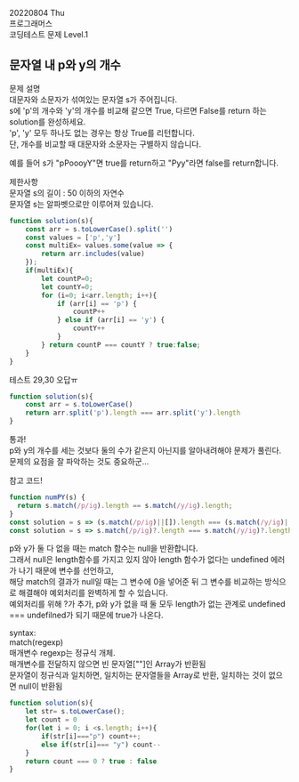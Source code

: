 20220804 Thu   
프로그래머스   
코딩테스트 문제 Level.1

문자열 내 p와 y의 개수
---
문제 설명   
대문자와 소문자가 섞여있는 문자열 s가 주어집니다.   
s에 'p'의 개수와 'y'의 개수를 비교해 같으면 True, 다르면 False를 return 하는 solution를 완성하세요.   
'p', 'y' 모두 하나도 없는 경우는 항상 True를 리턴합니다.    
단, 개수를 비교할 때 대문자와 소문자는 구별하지 않습니다.   
   
예를 들어 s가 "pPoooyY"면 true를 return하고 "Pyy"라면 false를 return합니다.   
   
제한사항   
문자열 s의 길이 : 50 이하의 자연수   
문자열 s는 알파벳으로만 이루어져 있습니다.   
   
```jsx
function solution(s){
    const arr = s.toLowerCase().split('')
    const values = ['p','y']
    const multiEx= values.some(value => {
        return arr.includes(value)
    });
    if(multiEx){
        let countP=0;
        let countY=0;
        for (i=0; i<arr.length; i++){
            if (arr[i] == 'p') {
                countP++
            } else if (arr[i] == 'y') {
                countY++
            }
        } return countP === countY ? true:false;
    }
}
```
테스트 29,30 오답ㅠ
```jsx
function solution(s){
    const arr = s.toLowerCase()
    return arr.split('p').length === arr.split('y').length
}
```
통과!   
p와 y의 개수를 세는 것보다 둘의 수가 같은지 아닌지를 알아내려해야 문제가 풀린다.   
문제의 요점을 잘 파악하는 것도 중요하군...   
   
참고 코드!   
```jsx
function numPY(s) {
  return s.match(/p/ig).length == s.match(/y/ig).length;
}
const solution = s => (s.match(/p/ig)||[]).length === (s.match(/y/ig)||[]).length;
const solution = s => s.match(/p/ig)?.length === s.match(/y/ig)?.length;
```
p와 y가 둘 다 없을 때는 match 함수는 null을 반환합니다.    
그래서 null은 length함수를 가지고 있지 않아 length 함수가 없다는 undefined 에러가 나기 때문에 변수를 선언하고,   
해당 match의 결과가 null일 때는 그 변수에 0을 넣어준 뒤 그 변수를 비교하는 방식으로 해결해야 예외처리를 완벽하게 할 수 있습니다.   
예외처리를 위해 ?가 추가, p와 y가 없을 때 둘 모두 length가 없는 관계로 undefined === undefilned가 되기 때문에 true가 나온다.   
   
syntax:   
match(regexp)   
매개변수 regexp는 정규식 개체.   
매개변수를 전달하지 않으면 빈 문자열[""]인 Array가 반환됨   
문자열이 정규식과 일치하면, 일치하는 문자열들을 Array로 반환, 일치하는 것이 없으면 null이 반환됨    

```jsx
function solution(s){
    let str= s.toLowerCase();
    let count = 0
    for(let i = 0; i <s.length; i++){
        if(str[i]==="p") count++;
        else if(str[i]=== "y") count--
    }
    return count === 0 ? true : false
}
```
